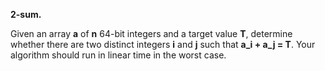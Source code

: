 **2-sum.** 

Given an array **a** of **n** 64-bit integers and a target value **T**, determine whether there are two distinct integers **i** and **j** such that **a_i + a_j = T**. Your algorithm should run in linear time in the worst case.

